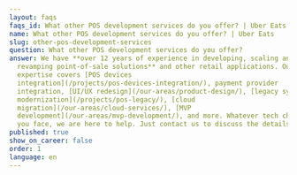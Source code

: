 ```yaml
---
layout: faqs
faqs_id: What other POS development services do you offer? | Uber Eats
name: What other POS development services do you offer? | Uber Eats
slug: other-pos-development-services
question: What other POS development services do you offer?
answer: We have **over 12 years of experience in developing, scaling and
  revamping point-of-sale solutions** and other retail applications. Our
  expertise covers [POS devices
  integration](/projects/pos-devices-integration/), payment provider
  integration, [UI/UX redesign](/our-areas/product-design/), [legacy system
  modernization](/projects/pos-legacy/), [cloud
  migration](/our-areas/cloud-services/), [MVP
  development](/our-areas/mvp-development/), and more. Whatever tech challenges
  you face, we are here to help. Just contact us to discuss the details.
published: true
show_on_career: false
order: 1
language: en
---
```

